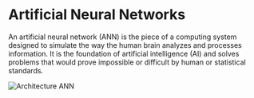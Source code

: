 # Artificial Neural Networks

An artificial neural network (ANN) is the piece of a computing system designed to simulate the way the human brain analyzes and processes information. It is the foundation of artificial intelligence (AI) and solves problems that would prove impossible or difficult by human or statistical standards.


![Architecture ANN](https://github.com/ravindranath-sawane/Deep_Learning/tree/main/Artificial_Neural_Network)
